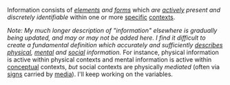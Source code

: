 Information consists of *[elements](https://github.com/gcassel/Modular-Organization-Terminology/blob/master/terms/element.md) and [forms](https://github.com/gcassel/Modular-Organization-Terminology/blob/master/terms/form.md)* which *are [actively](https://github.com/gcassel/Modular-Organization-Terminology/blob/master/terms/active.md) present and discretely identifiable* within one or more [specific](https://github.com/gcassel/Modular-Organization-Terminology/blob/master/terms/specific.md) [contexts](https://github.com/gcassel/Modular-Organization-Terminology/blob/master/terms/context.md).

*Note: My much longer description of "information" elsewhere is gradually being updated, and may or may not be added here.  I find it difficult to create a fundamental definition which accurately and sufficiently [describes](https://github.com/gcassel/Modular-Organization-Terminology/blob/master/terms/description.md) [physical](https://github.com/gcassel/Modular-Organization-Terminology/blob/master/terms/physical.md), [mental](https://github.com/gcassel/Modular-Organization-Terminology/blob/master/terms/mental.md) and [social](https://github.com/gcassel/Modular-Organization-Terminology/blob/master/terms/social.md) information.*   For instance, physical information is active within physical contexts and mental information is active within [conceptual](https://github.com/gcassel/Modular-Organization-Terminology/blob/master/terms/concept.md) contexts, *but* social contexts are physically *mediated* (often via [signs](https://github.com/gcassel/Modular-Organization-Terminology/blob/master/terms/sign.md) carried by [media](https://github.com/gcassel/Modular-Organization-Terminology/blob/master/terms/media.md)).   I'll keep working on the variables.
